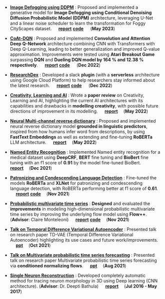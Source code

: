 - [**Image Defogging using DDPM**](reports/CoAt_DQN_Final_Report.pdf) : Proposed and implemented a generative model for **Image Defogging using Conditional Denoising Diffusion Probabilistic Model (DDPM)** architecture, leveraging U-Net and a linear noise scheduler to learn the transformation for Foggy CityScapes dataset.  &emsp;  [**report**](reports/CoAt_DQN_Final_Report.pdf) [**code**](https://github.com/nitinthedreamer/DiffusionDefogging) &emsp; (**May 2023**)

- [**CoAt-DQN**](reports/CoAt_DQN_Final_Report.pdf) : Proposed and implemented **Convolution and Attention Deep
Q-Network** architecture combining CNN with Transformers with Deep
Q-Learning, leading to better generalization and improved Q-value
approximation. Improvements were tested using **Atari Breakout Game**
surpassing **DQN** and **Dueling DQN model by 164 % and 12.38 %
respectively**.  &emsp;  [**report**](reports/CoAt_DQN_Final_Report.pdf) [**code**](https://github.com/nitinthedreamer/beat-dqn/tree/main) &emsp; (**Dec 2022**)

- [**ResearchDex**](reports/CSCI%205253%20Report%20-%20ResearchDex.pdf) : Developed a slack **plugin** (with a **serverless**
architecture using Google Cloud Platform) to help researchers stay
informed about the latest research. &emsp;  [**report**](reports/CSCI%205253%20Report%20-%20ResearchDex.pdf) [**code**](https://github.com/nitinthedreamer/researchdex) &emsp; (**Dec 2022**)

- [**Creativity, Learning and AI**](reports/Creativity,%20Learning%20and%20AI.pdf) : Wrote a **paper review** on
Creativity, Learning and AI, highlighting the current AI architectures
with its capabilities and drawbacks in **modelling creativity**, with
possible future directions of improvement in its modelling. &emsp;
[**report**](reports/Creativity,%20Learning%20and%20AI.pdf)
&emsp;(**May 2022**)

- [**Neural Multi-channel reverse dictionary**](reports/Neural%20Multi-channel%20reverse%20dictionary%20Report.pdf) : Proposed and implemented
neural reverse dictionary model **grounded in linguistic predictors**,
inspired from how humans infer word from descriptions, by using
**FastText Embeddings** as well as extending and fine-tuning **RoBERTa** 
LLM architecture. &emsp;
[**report**](reports/Neural%20Multi-channel%20reverse%20dictionary%20Report.pdf)
&emsp;(**May 2022**)

- [**Named Entity Recognition**](reports/Named%20Entity%20Recognition%20-%20Report.pdf) : Implemented Named entity recognition for
a medical dataset using **DeepCRF**, **BERT** fine tuning and
**BioBert** fine tuning with an f1 score of **0.91** by the model
fine-tuned BioBert. &emsp;
[**report**](reports/Named%20Entity%20Recognition%20-%20Report.pdf) 
&emsp;(**Dec 2021**)

- [**Patronizing and Condescending Language Detection**](reports/Patronizing%20and%20Condescending%20Language%20detection%20Report.pdf) : Fine-tuned the
models **RoBERTa** and **XLNet** for patronizing and condescending
language detection, with RoBERTa performing better at f1 score of
**0.61**. &emsp;
[**report**](reports/Patronizing%20and%20Condescending%20Language%20detection%20Report.pdf) [**code**](https://github.com/nitinthedreamer/SemEval-2022)
&emsp;(**Nov 2021**)

- [**Probabilistic multivariate time series**](reports/Improving%20Flow%20layer%20in%20Multivariate%20forecasting.pdf) : **Designed** and evaluated
the **improvements** in modeling high-dimensional probabilistic
multivariate time series by improving the underlying flow model using
**Flow++**. (**Advisor**: Claire Monteleoni) &emsp;
[**report**](reports/Improving%20Flow%20layer%20in%20Multivariate%20forecasting.pdf) [**code**](https://github.com/nitinthedreamer/pytorch-ts)
&emsp;(**Nov 2021**)

- [**Talk on Temporal Difference Variational Autoencoder**](presentations/TDVAE.pdf) : Presented talk
on research paper TD-VAE (Temporal Difference Variational Autoencoder)
highlighting its use cases and future work/improvements. &emsp;
[**ppt**](presentations/TDVAE.pdf)
&emsp;(**Oct 2021**)

- [**Talk on Multivariate probabilistic time series forecasting**](presentations/Multivariate%20Probabilistic%20Forcasting%20via%20Conditioned%20Normalizing%20flows.pdf) :
Presented talk on research paper Multivariate probabilistic time series
forecasting via **conditioned normalizing flows**. &emsp;
[**ppt**](presentations/Multivariate%20Probabilistic%20Forcasting%20via%20Conditioned%20Normalizing%20flows.pdf)
&emsp;(**Aug 2021**)

- [**Single Neuron Reconstruction**](reports/Single%20Neuron%20Reconstruction%20Report.pdf) : Developed completely automatic method
for tracing neuron morphology in 3D using Deep learning (CNN
architecture). (**Advisor**: Dr. Deepti Bathula) &emsp;
[**report**](reports/Single%20Neuron%20Reconstruction%20Report.pdf)
&emsp;(**Jul 2016 - May 2017**)
